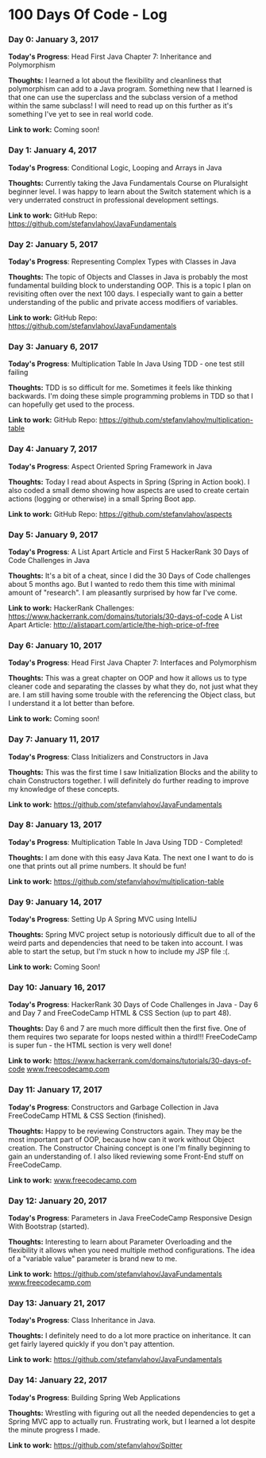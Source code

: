 # 100 Days Of Code - Log

### Day 0: January 3, 2017

**Today's Progress**: Head First Java Chapter 7: Inheritance and Polymorphism

**Thoughts:** I learned a lot about the flexibility and cleanliness that polymorphism can add to a Java program.
Something new that I learned is that one can use the superclass and the subclass version of a method within the
same subclass! I will need to read up on this further as it's something I've yet to see in real world code.

**Link to work:** Coming soon!

### Day 1: January 4, 2017

**Today's Progress**: Conditional Logic, Looping and Arrays in Java

**Thoughts:** Currently taking the Java Fundamentals Course on Pluralsight beginner level. I was happy to
learn about the Switch statement which is a very underrated construct in professional development settings.

**Link to work:** GitHub Repo: https://github.com/stefanvlahov/JavaFundamentals

### Day 2: January 5, 2017

**Today's Progress**: Representing Complex Types with Classes in Java

**Thoughts:** The topic of Objects and Classes in Java is probably the most fundamental building block to
understanding OOP. This is a topic I plan on revisiting often over the next 100 days. I especially want to
gain a better understanding of the public and private access modifiers of variables.

**Link to work:** GitHub Repo: https://github.com/stefanvlahov/JavaFundamentals

### Day 3: January 6, 2017

**Today's Progress**: Multiplication Table In Java Using TDD - one test still failing

**Thoughts:** TDD is so difficult for me. Sometimes it feels like thinking backwards. I'm doing these
simple programming problems in TDD so that I can hopefully get used to the process.

**Link to work:** GitHub Repo: https://github.com/stefanvlahov/multiplication-table

### Day 4: January 7, 2017

**Today's Progress**: Aspect Oriented Spring Framework in Java

**Thoughts:** Today I read about Aspects in Spring (Spring in Action book). I also coded a small demo showing
how aspects are used to create certain actions (logging or otherwise) in a small Spring Boot app.

**Link to work:** GitHub Repo: https://github.com/stefanvlahov/aspects

### Day 5: January 9, 2017

**Today's Progress**: A List Apart Article and First 5 HackerRank 30 Days of Code Challenges in Java

**Thoughts:** It's a bit of a cheat, since I did the 30 Days of Code challenges about 5 months ago. But
I wanted to redo them this time with minimal amount of "research". I am pleasantly surprised by how far I've come.

**Link to work:** HackerRank Challenges: https://www.hackerrank.com/domains/tutorials/30-days-of-code
A List Apart Article: http://alistapart.com/article/the-high-price-of-free

### Day 6: January 10, 2017

**Today's Progress**: Head First Java Chapter 7: Interfaces and Polymorphism

**Thoughts:** This was a great chapter on OOP and how it allows us to type cleaner code and separating
the classes by what they do, not just what they are. I am still having some trouble with the referencing
the Object class, but I understand it a lot better than before.

**Link to work:** Coming soon!

### Day 7: January 11, 2017

**Today's Progress**: Class Initializers and Constructors in Java

**Thoughts:** This was the first time I saw Initialization Blocks and the ability to chain
Constructors together. I will definitely do further reading to improve my knowledge of these concepts.

**Link to work:** https://github.com/stefanvlahov/JavaFundamentals

### Day 8: January 13, 2017

**Today's Progress**: Multiplication Table In Java Using TDD - Completed!

**Thoughts:** I am done with this easy Java Kata. The next one I want to do is one that prints out all
prime numbers. It should be fun!

**Link to work:** https://github.com/stefanvlahov/multiplication-table

### Day 9: January 14, 2017

**Today's Progress**: Setting Up A Spring MVC using IntelliJ

**Thoughts:** Spring MVC project setup is notoriously difficult due to all of the weird parts and
dependencies that need to be taken into account. I was able to start the setup, but I'm stuck n how to include
my JSP file :(.

**Link to work:** Coming Soon!

### Day 10: January 16, 2017

**Today's Progress**: HackerRank 30 Days of Code Challenges in Java - Day 6 and Day 7 and
FreeCodeCamp HTML & CSS Section (up to part 48).

**Thoughts:** Day 6 and 7 are much more difficult then the first five. One of them requires two separate for
loops nested within a third!!! FreeCodeCamp is super fun - the HTML section is very well done!

**Link to work:** https://www.hackerrank.com/domains/tutorials/30-days-of-code
www.freecodecamp.com

### Day 11: January 17, 2017

**Today's Progress**: Constructors and Garbage Collection in Java
FreeCodeCamp HTML & CSS Section (finished).

**Thoughts:** Happy to be reviewing Constructors again. They may be the most important part of OOP, because
how can it work without Object creation. The Constructor Chaining concept is one I'm finally beginning to
gain an understanding of. I also liked reviewing some Front-End stuff on FreeCodeCamp.

**Link to work:** www.freecodecamp.com

### Day 12: January 20, 2017

**Today's Progress**: Parameters in Java
FreeCodeCamp Responsive Design With Bootstrap (started).

**Thoughts:** Interesting to learn about Parameter Overloading and the flexibility it allows when
you need multiple method configurations. The idea of a "variable value" parameter is brand new to me.

**Link to work:** https://github.com/stefanvlahov/JavaFundamentals
www.freecodecamp.com

### Day 13: January 21, 2017

**Today's Progress**: Class Inheritance in Java.

**Thoughts:** I definitely need to do a lot more practice on inheritance. It can get fairly layered quickly
if you don't pay attention.

**Link to work:** https://github.com/stefanvlahov/JavaFundamentals

### Day 14: January 22, 2017

**Today's Progress**: Building Spring Web Applications

**Thoughts:** Wrestling with figuring out all the needed dependencies to get a Spring MVC app to actually
run. Frustrating work, but I learned a lot despite the minute progress I made.

**Link to work:** https://github.com/stefanvlahov/Spitter

<!-- ### Day 0: February 30, 2017 (Example 1)
##### (delete me or comment me out)

**Today's Progress**: Fixed CSS, worked on canvas functionality for the app.

**Thoughts:** I really struggled with CSS, but, overall, I feel like I am slowly getting better at it. Canvas is still new for me, but I managed to figure out some basic functionality.

**Link to work:** [Calculator App](http://www.example.com) -->

